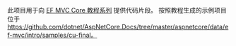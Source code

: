 此项目用于向 [EF MVC Core 教程系列](https://docs.microsoft.com/aspnet/core/data/ef-mvc/intro) 提供代码片段。 按照教程生成的示例项目位于 https://github.com/dotnet/AspNetCore.Docs/tree/master/aspnetcore/data/ef-mvc/intro/samples/cu-final。
